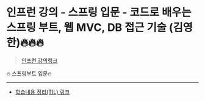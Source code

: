 # 인프런 강의 - **스프링 입문 - 코드로 배우는 스프링 부트, 웹 MVC, DB 접근 기술** (김영한)🔥🔥🔥
> [인프런 강의링크](https://www.inflearn.com/course/%EC%8A%A4%ED%94%84%EB%A7%81-%EC%9E%85%EB%AC%B8-%EC%8A%A4%ED%94%84%EB%A7%81%EB%B6%80%ED%8A%B8/dashboard)

:fire: 스프링부트 입문:fire:

----

- [학습내용 정리(TIL) 링크](https://github.com/kyun9/TIL/tree/master/2022%EC%9D%B4%ED%9B%84/%EA%B0%95%EC%9D%98/springboot/%EC%8A%A4%ED%94%84%EB%A7%81%EC%9E%85%EB%AC%B8_%EA%B9%80%EC%98%81%ED%95%9C)

